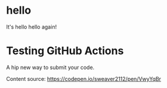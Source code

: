 # hello
It's hello hello again!

# Testing GitHub Actions
A hip new way to submit your code.

Content source: https://codepen.io/sweaver2112/pen/VwyYqBr